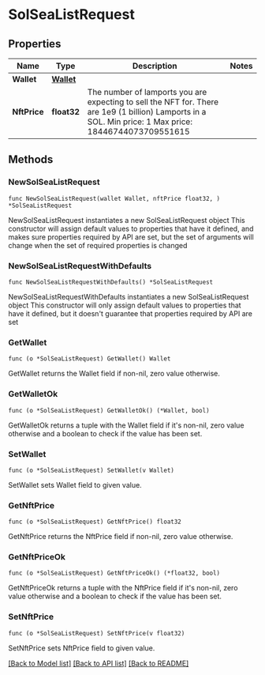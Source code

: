 # SolSeaListRequest

## Properties

Name | Type | Description | Notes
------------ | ------------- | ------------- | -------------
**Wallet** | [**Wallet**](Wallet.md) |  | 
**NftPrice** | **float32** |  The number of lamports you are expecting to sell the NFT for.  There are 1e9 (1 billion) Lamports in a SOL.    Min price: 1   Max price: 18446744073709551615  | 

## Methods

### NewSolSeaListRequest

`func NewSolSeaListRequest(wallet Wallet, nftPrice float32, ) *SolSeaListRequest`

NewSolSeaListRequest instantiates a new SolSeaListRequest object
This constructor will assign default values to properties that have it defined,
and makes sure properties required by API are set, but the set of arguments
will change when the set of required properties is changed

### NewSolSeaListRequestWithDefaults

`func NewSolSeaListRequestWithDefaults() *SolSeaListRequest`

NewSolSeaListRequestWithDefaults instantiates a new SolSeaListRequest object
This constructor will only assign default values to properties that have it defined,
but it doesn't guarantee that properties required by API are set

### GetWallet

`func (o *SolSeaListRequest) GetWallet() Wallet`

GetWallet returns the Wallet field if non-nil, zero value otherwise.

### GetWalletOk

`func (o *SolSeaListRequest) GetWalletOk() (*Wallet, bool)`

GetWalletOk returns a tuple with the Wallet field if it's non-nil, zero value otherwise
and a boolean to check if the value has been set.

### SetWallet

`func (o *SolSeaListRequest) SetWallet(v Wallet)`

SetWallet sets Wallet field to given value.


### GetNftPrice

`func (o *SolSeaListRequest) GetNftPrice() float32`

GetNftPrice returns the NftPrice field if non-nil, zero value otherwise.

### GetNftPriceOk

`func (o *SolSeaListRequest) GetNftPriceOk() (*float32, bool)`

GetNftPriceOk returns a tuple with the NftPrice field if it's non-nil, zero value otherwise
and a boolean to check if the value has been set.

### SetNftPrice

`func (o *SolSeaListRequest) SetNftPrice(v float32)`

SetNftPrice sets NftPrice field to given value.



[[Back to Model list]](../README.md#documentation-for-models) [[Back to API list]](../README.md#documentation-for-api-endpoints) [[Back to README]](../README.md)


